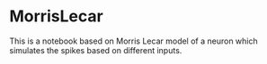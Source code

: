 # MorrisLecar
This is a notebook based on Morris Lecar model of a neuron which simulates the spikes based on different inputs.
